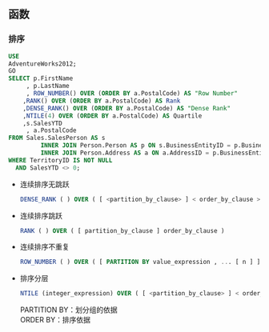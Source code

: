 ## 函数

### 排序

```sql
USE
AdventureWorks2012;
GO
SELECT p.FirstName
	 , p.LastName
	 , ROW_NUMBER() OVER (ORDER BY a.PostalCode) AS "Row Number"  
    ,RANK() OVER (ORDER BY a.PostalCode) AS Rank  
    ,DENSE_RANK() OVER (ORDER BY a.PostalCode) AS "Dense Rank"  
    ,NTILE(4) OVER (ORDER BY a.PostalCode) AS Quartile  
    ,s.SalesYTD
	 , a.PostalCode
FROM Sales.SalesPerson AS s
	     INNER JOIN Person.Person AS p ON s.BusinessEntityID = p.BusinessEntityID
	     INNER JOIN Person.Address AS a ON a.AddressID = p.BusinessEntityID
WHERE TerritoryID IS NOT NULL
  AND SalesYTD <> 0;  
```

+ 连续排序无跳跃
  ```sql
  DENSE_RANK ( ) OVER ( [ <partition_by_clause> ] < order_by_clause > )  
  ```
+ 连续排序跳跃
  ```sql
  RANK ( ) OVER ( [ partition_by_clause ] order_by_clause )  
  ```
+ 连续排序不重复
  ```sql
  ROW_NUMBER ( ) OVER ( [ PARTITION BY value_expression , ... [ n ] ] order_by_clause )  
  ```
+ 排序分层
  ```sql
  NTILE (integer_expression) OVER ( [ <partition_by_clause> ] < order_by_clause > ) 
  ```
  PARTITION BY：划分组的依据   
  ORDER BY：排序依据